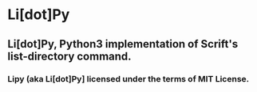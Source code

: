 # Li[dot]Py
## Li[dot]Py, Python3 implementation of Scrift's list-directory command.

### Lipy (aka Li[dot]Py] licensed under the terms of MIT License.
